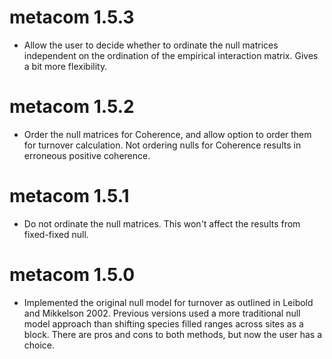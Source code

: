 metacom 1.5.3
==============

* Allow the user to decide whether to ordinate the null matrices independent on the ordination of the empirical interaction matrix. Gives a bit more flexibility. 


metacom 1.5.2
==============

* Order the null matrices for Coherence, and allow option to order them for turnover calculation. Not ordering nulls for Coherence results in erroneous positive coherence.


metacom 1.5.1
==============

* Do not ordinate the null matrices. This won't affect the results from fixed-fixed null.



metacom 1.5.0
==============

* Implemented the original null model for turnover as outlined in Leibold and Mikkelson 2002. Previous versions used a more traditional null model approach than shifting species filled ranges across sites as a block. There are pros and cons to both methods, but now the user has a choice.

